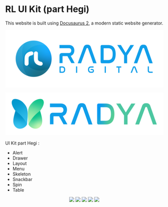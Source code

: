 # RL UI Kit (part Hegi)

This website is built using [Docusaurus 2](https://docusaurus.io/), a modern static website generator.

<div>
  <p align="center">
    <img src="./static/img/logo radya digital.png" width="800"> 
  </p>
  <p align="center">
    <img src="./static/img/logo radya group.png" width="800"> 
  </p>
</div>

UI Kit part Hegi :
- Alert
- Drawer
- Layout
- Menu
- Skeleton
- Snackbar
- Spin
- Table

<p align="center">
  <img src="https://img.shields.io/badge/-react%20js-blue" />
  <img src="https://img.shields.io/badge/-docusaurus-green"/>
  <img src="https://img.shields.io/badge/-radyalabs-blue" />
  <img src="https://img.shields.io/badge/-ui%20kit-orange" />
  <img src="https://img.shields.io/badge/-hegi-red" />
</p>
